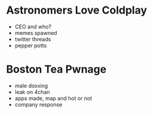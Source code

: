 # Astronomers Love Coldplay
- CEO and who?
- memes spawned
- twitter threads
- pepper potts


# Boston Tea Pwnage
- male doxxing
- leak on 4chan
- apps made, map and hot or not
- company response



